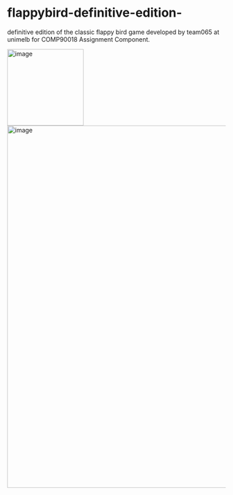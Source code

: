 # flappybird-definitive-edition-
definitive edition of the classic flappy bird game developed by team065 at unimelb for COMP90018 Assignment Component.

 <img width="176" alt="image" src="https://user-images.githubusercontent.com/67852641/194203134-1e0ff252-7c47-4d62-894e-63d01c65d30a.png">


<img width="835" alt="image" src="https://user-images.githubusercontent.com/67852641/194204911-642b6f13-3dff-4512-818b-0344280a8149.png">
